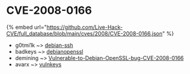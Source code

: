 # CVE-2008-0166
{% embed url="https://github.com/Live-Hack-CVE/full_database/blob/main/cves/2008/CVE-2008-0166.json" %}

* g0tmi1k ~> [debian-ssh](https://www.alice-snow.ru/2008/database/cve-2008-0166/debian-ssh-g0tmi1k)
* badkeys ~> [debianopenssl](https://www.alice-snow.ru/2008/database/cve-2008-0166/debianopenssl-badkeys)
* demining ~> [Vulnerable-to-Debian-OpenSSL-bug-CVE-2008-0166](https://www.alice-snow.ru/2008/database/cve-2008-0166/vulnerable-to-debian-openssl-bug-cve-2008-0166-demining)
* avarx ~> [vulnkeys](https://www.alice-snow.ru/2008/database/cve-2008-0166/vulnkeys-avarx)
